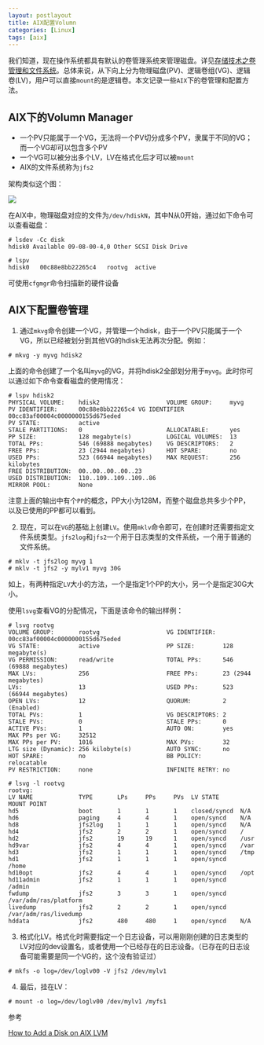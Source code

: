 ```yaml
---
layout: postlayout
title: AIX配置Volumn
categories: [Linux]
tags: [aix]
---
```



我们知道，现在操作系统都具有默认的卷管理系统来管理磁盘。详见[存储技术之卷管理和文件系统](http://www.pchou.info/ssstorageInDeep/2014-09-27-storage-vm-fs.html)。总体来说，从下向上分为物理磁盘(PV)、逻辑卷组(VG)、逻辑卷(LV)，用户可以直接`mount`的是逻辑卷。本文记录一些`AIX`下的卷管理和配置方法。

## AIX下的Volumn Manager

- 一个PV只能属于一个VG，无法将一个PV切分成多个PV，隶属于不同的VG；而一个VG却可以包含多个PV
- 一个VG可以被分出多个LV，LV在格式化后才可以被`mount`
- AIX的文件系统称为`jfs2`

架构类似这个图：

![](http://www.reader8.cn/uploadfile/jiaocheng/201401101/2917/2014012901170942771.png)

在AIX中，物理磁盘对应的文件为`/dev/hdiskN`，其中N从0开始，通过如下命令可以查看磁盘：

```
# lsdev -Cc disk
hdisk0 Available 09-08-00-4,0 Other SCSI Disk Drive

# lspv
hdisk0   00c88e8bb22265c4   rootvg  active   
```

可使用`cfgmgr`命令扫描新的硬件设备

## AIX下配置卷管理

1) 通过`mkvg`命令创建一个VG，并管理一个hdisk，由于一个PV只能属于一个VG，所以已经被划分到其他VG的hdisk无法再次分配。例如：

```
# mkvg -y myvg hdisk2
```

上面的命令创建了一个名叫`myvg`的VG，并将hdisk2全部划分用于`myvg`。此时你可以通过如下命令查看磁盘的使用情况：

```
# lspv hdisk2
PHYSICAL VOLUME:    hdisk2                   VOLUME GROUP:     myvg
PV IDENTIFIER:      00c88e8bb22265c4 VG IDENTIFIER     00cc83af00004c0000000155d675eded
PV STATE:           active                                     
STALE PARTITIONS:   0                        ALLOCATABLE:      yes
PP SIZE:            128 megabyte(s)          LOGICAL VOLUMES:  13
TOTAL PPs:          546 (69888 megabytes)    VG DESCRIPTORS:   2
FREE PPs:           23 (2944 megabytes)      HOT SPARE:        no
USED PPs:           523 (66944 megabytes)    MAX REQUEST:      256 kilobytes
FREE DISTRIBUTION:  00..00..00..00..23                         
USED DISTRIBUTION:  110..109..109..109..86                     
MIRROR POOL:        None                       
```
注意上面的输出中有个`PP`的概念，PP大小为128M，而整个磁盘总共多少个PP，以及已使用的PP都可以看到。

2) 现在，可以在`VG`的基础上创建`LV`。使用`mklv`命令即可，在创建时还需要指定文件系统类型。`jfs2log`和`jfs2`一个用于日志类型的文件系统，一个用于普通的文件系统。

```
# mklv -t jfs2log myvg 1
# mklv -t jfs2 -y mylv1 myvg 30G
```

如上，有两种指定`LV`大小的方法，一个是指定1个PP的大小，另一个是指定30G大小。

使用`lsvg`查看VG的分配情况，下面是该命令的输出样例：

```
# lsvg rootvg
VOLUME GROUP:       rootvg                   VG IDENTIFIER:  00cc83af00004c0000000155d675eded
VG STATE:           active                   PP SIZE:        128 megabyte(s)
VG PERMISSION:      read/write               TOTAL PPs:      546 (69888 megabytes)
MAX LVs:            256                      FREE PPs:       23 (2944 megabytes)
LVs:                13                       USED PPs:       523 (66944 megabytes)
OPEN LVs:           12                       QUORUM:         2 (Enabled)
TOTAL PVs:          1                        VG DESCRIPTORS: 2
STALE PVs:          0                        STALE PPs:      0
ACTIVE PVs:         1                        AUTO ON:        yes
MAX PPs per VG:     32512                                     
MAX PPs per PV:     1016                     MAX PVs:        32
LTG size (Dynamic): 256 kilobyte(s)          AUTO SYNC:      no
HOT SPARE:          no                       BB POLICY:      relocatable 
PV RESTRICTION:     none                     INFINITE RETRY: no

# lsvg -l rootvg
rootvg:
LV NAME             TYPE       LPs     PPs     PVs  LV STATE      MOUNT POINT
hd5                 boot       1       1       1    closed/syncd  N/A
hd6                 paging     4       4       1    open/syncd    N/A
hd8                 jfs2log    1       1       1    open/syncd    N/A
hd4                 jfs2       2       2       1    open/syncd    /
hd2                 jfs2       19      19      1    open/syncd    /usr
hd9var              jfs2       4       4       1    open/syncd    /var
hd3                 jfs2       1       1       1    open/syncd    /tmp
hd1                 jfs2       1       1       1    open/syncd    /home
hd10opt             jfs2       4       4       1    open/syncd    /opt
hd11admin           jfs2       1       1       1    open/syncd    /admin
fwdump              jfs2       3       3       1    open/syncd    /var/adm/ras/platform
livedump            jfs2       2       2       1    open/syncd    /var/adm/ras/livedump
hddata              jfs2       480     480     1    open/syncd    N/A

```

3) 格式化LV。格式化时需要指定一个日志设备，可以用刚刚创建的日志类型的LV对应的dev设置名，或者使用一个已经存在的日志设备。（已存在的日志设备可能需要是同一个VG的，这个没有验证过）

```
# mkfs -o log=/dev/loglv00 -V jfs2 /dev/mylv1
```

4) 最后，挂在LV：

```
# mount -o log=/dev/loglv00 /dev/mylv1 /myfs1
```

参考

[How to Add a Disk on AIX LVM](http://www.unixmantra.com/2013/04/how-to-add-disk-on-aix-lvm.html)